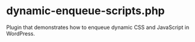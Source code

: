 # dynamic-enqueue-scripts.php
Plugin that demonstrates how to enqueue dynamic CSS and JavaScript in WordPress.
